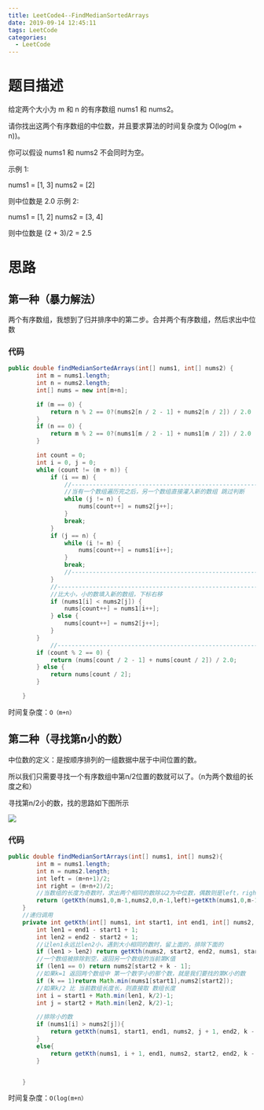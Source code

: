```yaml
---
title: LeetCode4--FindMedianSortedArrays
date: 2019-09-14 12:45:11
tags: LeetCode
categories:
  - LeetCode
---
```


# 题目描述

给定两个大小为 m 和 n 的有序数组 nums1 和 nums2。

请你找出这两个有序数组的中位数，并且要求算法的时间复杂度为 O(log(m + n))。

你可以假设 nums1 和 nums2 不会同时为空。

示例 1:

nums1 = [1, 3]
nums2 = [2]

则中位数是 2.0
示例 2:

nums1 = [1, 2]
nums2 = [3, 4]

则中位数是 (2 + 3)/2 = 2.5

<!--more-->



# 思路

## 第一种（暴力解法）

两个有序数组，我想到了归并排序中的第二步。合并两个有序数组，然后求出中位数

### 代码

```java
public double findMedianSortedArrays(int[] nums1, int[] nums2) {
        int m = nums1.length;
        int n = nums2.length;
        int[] nums = new int[m+n];

        if (m == 0) {
            return n % 2 == 0?(nums2[n / 2 - 1] + nums2[n / 2]) / 2.0 : nums2[n / 2];
        }
        if (n == 0) {
            return m % 2 == 0?(nums1[m / 2 - 1] + nums1[m / 2]) / 2.0 : nums1[m / 2];
        }

        int count = 0;
        int i = 0, j = 0;
        while (count != (m + n)) {
            if (i == m) {
                //--------------------------------------------------------
                //当有一个数组遍历完之后，另一个数组直接灌入新的数组 跳过判断
                while (j != n) {
                    nums[count++] = nums2[j++];
                }
                break;
            }
            if (j == n) {
                while (i != m) {
                    nums[count++] = nums1[i++];
                }
                break;
                //---------------------------------------------------------
            }
            //-------------------------------------------------------------
            //比大小，小的数填入新的数组，下标右移
            if (nums1[i] < nums2[j]) {
                nums[count++] = nums1[i++];
            } else {
                nums[count++] = nums2[j++];
            }
        }
            //--------------------------------------------------------------
        if (count % 2 == 0) {
            return (nums[count / 2 - 1] + nums[count / 2]) / 2.0;
        } else {
            return nums[count / 2];
        }

    }
```

时间复杂度：`O（m+n）`

## 第二种（寻找第n小的数）

中位数的定义：是按顺序排列的一组数据中居于中间位置的数。

所以我们只需要寻找一个有序数组中第n/2位置的数就可以了。（n为两个数组的长度之和）

寻找第n/2小的数，找的思路如下图所示

![](https://cdn.ego1st.cn/postImg/findSmall.gif)

### 代码

```java
public double findMedianSortArrays(int[] nums1, int[] nums2){
        int m = nums1.length;
        int n = nums2.length;
        int left = (m+n+1)/2;
        int right = (m+n+2)/2;
        //当数组的长度为奇数时，求出两个相同的数除以2为中位数，偶数则是left，right位置的数相加除以2
        return (getKth(nums1,0,m-1,nums2,0,n-1,left)+getKth(nums1,0,m-1,nums2,0,n-1,right))*0.5;
    }
	//递归调用
    private int getKth(int[] nums1, int start1, int end1, int[] nums2, int start2, int end2, int k){
        int len1 = end1 - start1 + 1;
        int len2 = end2 - start2 + 1;
        //让len1永远比len2小，遇到大小相同的数时，留上面的，排除下面的
        if (len1 > len2) return getKth(nums2, start2, end2, nums1, start1, end1, k);
        //一个数组被排除到空，返回另一个数组的当前第K值
        if (len1 == 0) return nums2[start2 + k - 1];
        //如果k=1 返回两个数组中 第一个数字小的那个数，就是我们要找的第K小的数
        if (k == 1)return Math.min(nums1[start1],nums2[start2]);
        //如果k/2 比 当前数组长度长，则直接取 数组长度
        int i = start1 + Math.min(len1, k/2)-1;
        int j = start2 + Math.min(len2, k/2)-1;

        //排除小的数
        if (nums1[i] > nums2[j]){
            return getKth(nums1, start1, end1, nums2, j + 1, end2, k - (j - start2 + 1));
        }
        else{
            return getKth(nums1, i + 1, end1, nums2, start2, end2, k - (i - start1 + 1));
        }


    }
```

时间复杂度：`O(log(m+n）`

